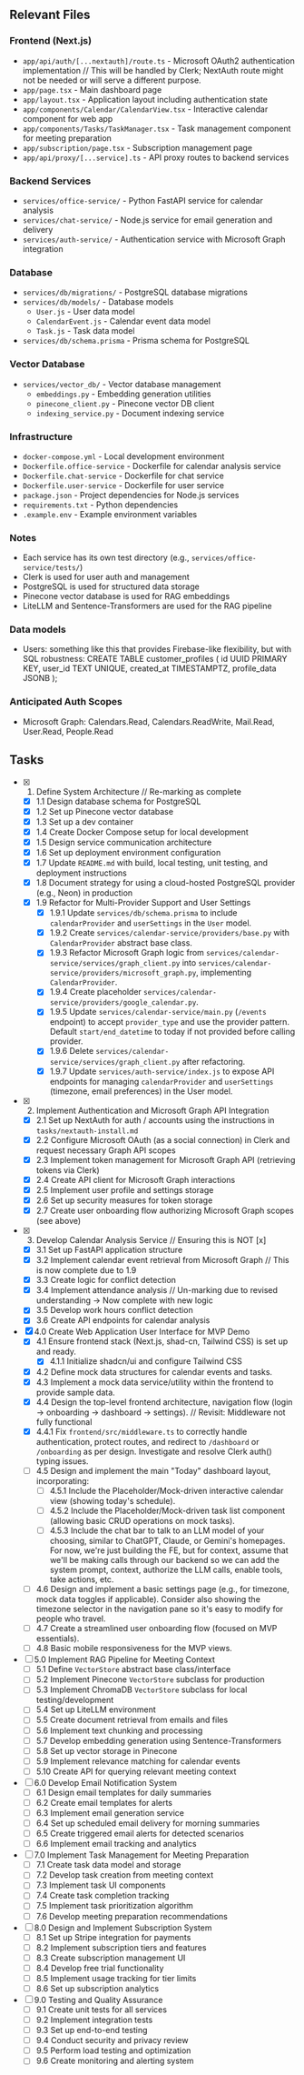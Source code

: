## Relevant Files

### Frontend (Next.js)
- `app/api/auth/[...nextauth]/route.ts` - Microsoft OAuth2 authentication implementation // This will be handled by Clerk; NextAuth route might not be needed or will serve a different purpose.
- `app/page.tsx` - Main dashboard page
- `app/layout.tsx` - Application layout including authentication state
- `app/components/Calendar/CalendarView.tsx` - Interactive calendar component for web app
- `app/components/Tasks/TaskManager.tsx` - Task management component for meeting preparation
- `app/subscription/page.tsx` - Subscription management page
- `app/api/proxy/[...service].ts` - API proxy routes to backend services

### Backend Services
- `services/office-service/` - Python FastAPI service for calendar analysis
- `services/chat-service/` - Node.js service for email generation and delivery
- `services/auth-service/` - Authentication service with Microsoft Graph integration

### Database
- `services/db/migrations/` - PostgreSQL database migrations
- `services/db/models/` - Database models
  - `User.js` - User data model
  - `CalendarEvent.js` - Calendar event data model
  - `Task.js` - Task data model
- `services/db/schema.prisma` - Prisma schema for PostgreSQL


### Vector Database
- `services/vector_db/` - Vector database management
  - `embeddings.py` - Embedding generation utilities
  - `pinecone_client.py` - Pinecone vector DB client
  - `indexing_service.py` - Document indexing service

### Infrastructure
- `docker-compose.yml` - Local development environment
- `Dockerfile.office-service` - Dockerfile for calendar analysis service
- `Dockerfile.chat-service` - Dockerfile for chat service
- `Dockerfile.user-service` - Dockerfile for user service
- `package.json` - Project dependencies for Node.js services
- `requirements.txt` - Python dependencies
- `.example.env` - Example environment variables

### Notes

- Each service has its own test directory (e.g., `services/office-service/tests/`)
- Clerk is used for user auth and management
- PostgreSQL is used for structured data storage
- Pinecone vector database is used for RAG embeddings
- LiteLLM and Sentence-Transformers are used for the RAG pipeline


### Data models
- Users: something like this that provides Firebase-like flexibility, but with SQL robustness:
  CREATE TABLE customer_profiles (
  id UUID PRIMARY KEY,
  user_id TEXT UNIQUE,
  created_at TIMESTAMPTZ,
  profile_data JSONB
);

### Anticipated Auth Scopes
- Microsoft Graph: Calendars.Read, Calendars.ReadWrite, Mail.Read, User.Read, People.Read

## Tasks

- [x] 1. Define System Architecture // Re-marking as complete
  - [x] 1.1 Design database schema for PostgreSQL
  - [x] 1.2 Set up Pinecone vector database
  - [x] 1.3 Set up a dev container
  - [x] 1.4 Create Docker Compose setup for local development
  - [x] 1.5 Design service communication architecture
  - [x] 1.6 Set up deployment environment configuration
  - [x] 1.7 Update `README.md` with build, local testing, unit testing, and deployment instructions
  - [x] 1.8 Document strategy for using a cloud-hosted PostgreSQL provider (e.g., Neon) in production
  - [x] 1.9 Refactor for Multi-Provider Support and User Settings
    - [x] 1.9.1 Update `services/db/schema.prisma` to include `calendarProvider` and `userSettings` in the `User` model.
    - [x] 1.9.2 Create `services/calendar-service/providers/base.py` with `CalendarProvider` abstract base class.
    - [x] 1.9.3 Refactor Microsoft Graph logic from `services/calendar-service/services/graph_client.py` into `services/calendar-service/providers/microsoft_graph.py`, implementing `CalendarProvider`.
    - [x] 1.9.4 Create placeholder `services/calendar-service/providers/google_calendar.py`.
    - [x] 1.9.5 Update `services/calendar-service/main.py` (`/events` endpoint) to accept `provider_type` and use the provider pattern. Default `start/end_datetime` to today if not provided before calling provider.
    - [x] 1.9.6 Delete `services/calendar-service/services/graph_client.py` after refactoring.
    - [x] 1.9.7 Update `services/auth-service/index.js` to expose API endpoints for managing `calendarProvider` and `userSettings` (timezone, email preferences) in the User model.

- [x] 2. Implement Authentication and Microsoft Graph API Integration
  - [x] 2.1 Set up NextAuth for auth / accounts using the instructions in `tasks/nextauth-install.md`
  - [x] 2.2 Configure Microsoft OAuth (as a social connection) in Clerk and request necessary Graph API scopes
  - [x] 2.3 Implement token management for Microsoft Graph API (retrieving tokens via Clerk)
  - [x] 2.4 Create API client for Microsoft Graph interactions
  - [x] 2.5 Implement user profile and settings storage
  - [x] 2.6 Set up security measures for token storage
  - [x] 2.7 Create user onboarding flow authorizing Microsoft Graph scopes (see above)

- [x] 3. Develop Calendar Analysis Service // Ensuring this is NOT [x]
  - [x] 3.1 Set up FastAPI application structure
  - [x] 3.2 Implement calendar event retrieval from Microsoft Graph // This is now complete due to 1.9
  - [x] 3.3 Create logic for conflict detection
  - [x] 3.4 Implement attendance analysis // Un-marking due to revised understanding -> Now complete with new logic
  - [x] 3.5 Develop work hours conflict detection
  - [x] 3.6 Create API endpoints for calendar analysis

- [x] 4.0 Create Web Application User Interface for MVP Demo
  - [x] 4.1 Ensure frontend stack (Next.js, shad-cn, Tailwind CSS) is set up and ready.
    - [x] 4.1.1 Initialize shadcn/ui and configure Tailwind CSS
  - [x] 4.2 Define mock data structures for calendar events and tasks.
  - [x] 4.3 Implement a mock data service/utility within the frontend to provide sample data.
  - [x] 4.4 Design the top-level frontend architecture, navigation flow (login -> onboarding -> dashboard -> settings). // Revisit: Middleware not fully functional
  - [x] 4.4.1 Fix `frontend/src/middleware.ts` to correctly handle authentication, protect routes, and redirect to `/dashboard` or `/onboarding` as per design. Investigate and resolve Clerk auth() typing issues.
  - [ ] 4.5 Design and implement the main "Today" dashboard layout, incorporating:
    - [ ] 4.5.1 Include the Placeholder/Mock-driven interactive calendar view (showing today's schedule).
    - [ ] 4.5.2 Include the Placeholder/Mock-driven task list component (allowing basic CRUD operations on mock tasks).
    - [ ] 4.5.3 Include the chat bar to talk to an LLM model of your choosing, similar to ChatGPT, Claude, or Gemini's homepages. For now, we're just building the FE, but for context, assume that we'll be making calls through our backend so we can add the system prompt, context, authorize the LLM calls, enable tools, take actions, etc.
  - [ ] 4.6 Design and implement a basic settings page (e.g., for timezone, mock data toggles if applicable).  Consider also showing the timezone selector in the navigation pane so it's easy to modify for people who travel.
  - [ ] 4.7 Create a streamlined user onboarding flow (focused on MVP essentials).
  - [ ] 4.8 Basic mobile responsiveness for the MVP views.

- [ ] 5.0 Implement RAG Pipeline for Meeting Context
  - [ ] 5.1 Define `VectorStore` abstract base class/interface
  - [ ] 5.2 Implement Pinecone `VectorStore` subclass for production
  - [ ] 5.3 Implement ChromaDB `VectorStore` subclass for local testing/development
  - [ ] 5.4 Set up LiteLLM environment
  - [ ] 5.5 Create document retrieval from emails and files
  - [ ] 5.6 Implement text chunking and processing
  - [ ] 5.7 Develop embedding generation using Sentence-Transformers
  - [ ] 5.8 Set up vector storage in Pinecone
  - [ ] 5.9 Implement relevance matching for calendar events
  - [ ] 5.10 Create API for querying relevant meeting context

- [ ] 6.0 Develop Email Notification System
  - [ ] 6.1 Design email templates for daily summaries
  - [ ] 6.2 Create email templates for alerts
  - [ ] 6.3 Implement email generation service
  - [ ] 6.4 Set up scheduled email delivery for morning summaries
  - [ ] 6.5 Create triggered email alerts for detected scenarios
  - [ ] 6.6 Implement email tracking and analytics

- [ ] 7.0 Implement Task Management for Meeting Preparation
  - [ ] 7.1 Create task data model and storage
  - [ ] 7.2 Develop task creation from meeting context
  - [ ] 7.3 Implement task UI components
  - [ ] 7.4 Create task completion tracking
  - [ ] 7.5 Implement task prioritization algorithm
  - [ ] 7.6 Develop meeting preparation recommendations

- [ ] 8.0 Design and Implement Subscription System
  - [ ] 8.1 Set up Stripe integration for payments
  - [ ] 8.2 Implement subscription tiers and features
  - [ ] 8.3 Create subscription management UI
  - [ ] 8.4 Develop free trial functionality
  - [ ] 8.5 Implement usage tracking for tier limits
  - [ ] 8.6 Set up subscription analytics

- [ ] 9.0 Testing and Quality Assurance
  - [ ] 9.1 Create unit tests for all services
  - [ ] 9.2 Implement integration tests
  - [ ] 9.3 Set up end-to-end testing
  - [ ] 9.4 Conduct security and privacy review
  - [ ] 9.5 Perform load testing and optimization
  - [ ] 9.6 Create monitoring and alerting system 